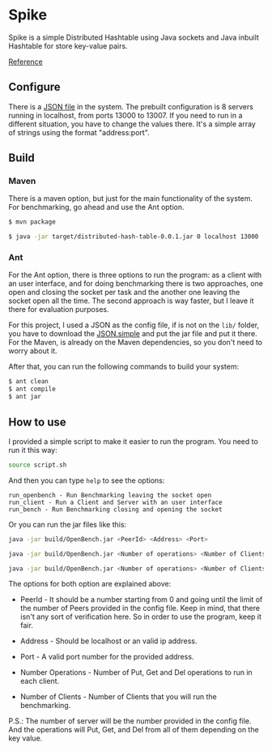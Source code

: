 # Spike

Spike is a simple Distributed Hashtable using Java sockets and Java inbuilt Hashtable for store key-value pairs.

[Reference](https://github.com/gmendonca/distributed-hash-table)

## Configure

There is a [JSON file](https://code.google.com/p/json-simple/) in the system. The prebuilt configuration is 8 servers running in localhost,
from ports 13000 to 13007. If you need to run in a different situation, you have to change the values
there. It's a simple array of strings using the format "address:port".

## Build
### Maven

There is a maven option, but just for the main functionality of the system.
For benchmarking, go ahead and use the Ant option.

```sh
$ mvn package
```

```sh
$ java -jar target/distributed-hash-table-0.0.1.jar 0 localhost 13000
```

### Ant

For the Ant option, there is three options to run the program: as a client with an user
interface, and for doing benchmarking there is two approaches, one open and closing the socket
per task and the another one leaving the socket open all the time. The second approach is way
faster, but I leave it there for evaluation purposes.

For this project, I used a JSON as the config file, if is not on the `lib/` folder, you have to download the [JSON.simple](https://code.google.com/p/json-simple/) and put the jar file and put it there. For the Maven,
is already on the Maven dependencies, so you don't need to worry about it.

After that, you can run the following commands to build your system:

```sh
$ ant clean
$ ant compile
$ ant jar
```

## How to use

I provided a simple script to make it easier to run the program. You need to run it this way:

```sh
source script.sh
```

And then you can type `help` to see the options:

```
run_openbench - Run Benchmarking leaving the socket open
run_client - Run a Client and Server with an user interface
run_bench - Run Benchmarking closing and opening the socket
```

Or you can run the jar files like this:
```sh
java -jar build/OpenBench.jar <PeerId> <Address> <Port>

java -jar build/OpenBench.jar <Number of operations> <Number of Clients>

java -jar build/OpenBench.jar <Number of operations> <Number of Clients>
```

The options for both option are explained above:

* PeerId - It should be a number starting from 0 and going until the limit of
the number of Peers provided in the config file. Keep in mind, that there isn't
any sort of verification here. So in order to use the program, keep it fair.

* Address - Should be localhost or an valid ip address.

* Port - A valid port number for the provided address.

* Number Operations - Number of Put, Get and Del operations to run in each client.

* Number of Clients - Number of Clients that you will run the benchmarking.

P.S.: The number of server will be the number provided in the config file.
And the operations will Put, Get, and Del from all of them depending on the key value.
